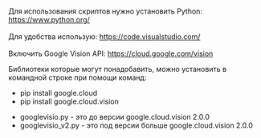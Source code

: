 <br>Для использования скриптов нужно установить Python: https://www.python.org/</br>
<br>Для удобства использую: https://code.visualstudio.com/</br>
<br>Включить Google Vision API: https://cloud.google.com/vision</br>

Библиотеки которые могут понадобавить, можно установить в командной строке при помощи команд:
<ul>
 <li>pip install google.cloud</li>
 <li>pip install google.cloud.vision</li>
</ul>

<ul>
 <li>googlevisio.py - это до версии google.cloud.vision 2.0.0 </li>
 <li>googlevisio_v2.py - это под версии больше google.cloud.vision 2.0.0</li>
</ul>

